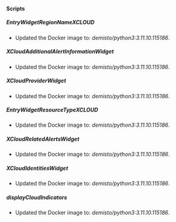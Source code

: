 
#### Scripts

##### EntryWidgetRegionNameXCLOUD
- Updated the Docker image to: *demisto/python3:3.11.10.115186*.



##### XCloudAdditionalAlertInformationWidget
- Updated the Docker image to: *demisto/python3:3.11.10.115186*.



##### XCloudProviderWidget
- Updated the Docker image to: *demisto/python3:3.11.10.115186*.



##### EntryWidgetResourceTypeXCLOUD
- Updated the Docker image to: *demisto/python3:3.11.10.115186*.



##### XCloudRelatedAlertsWidget
- Updated the Docker image to: *demisto/python3:3.11.10.115186*.



##### XCloudIdentitiesWidget
- Updated the Docker image to: *demisto/python3:3.11.10.115186*.



##### displayCloudIndicators
- Updated the Docker image to: *demisto/python3:3.11.10.115186*.



